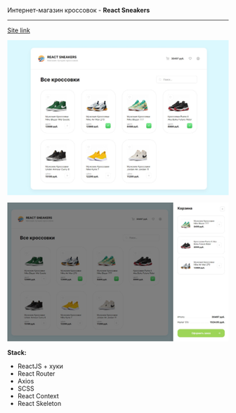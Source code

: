 Интернет-магазин кроссовок - **React Sneakers**

---

[Site link](https://maria-khabian.github.io/react-sneakers/)

![main_page](https://github.com/maria-khabian/react-sneakers/blob/master/screenShots/main_page.jpg)

![drawer](https://github.com/maria-khabian/react-sneakers/blob/master/screenShots/drawer.jpg)

**Stack:**

- ReactJS + хуки
- React Router
- Axios
- SCSS
- React Context
- React Skeleton
